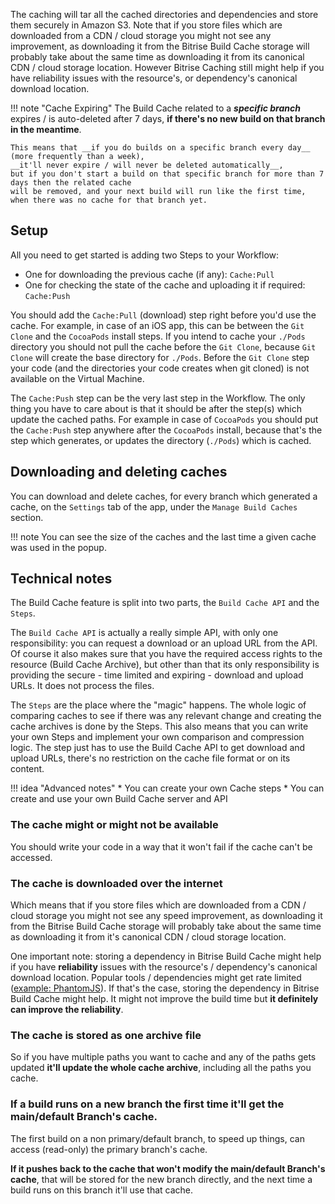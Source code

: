 The caching will tar all the cached directories and dependencies and store them securely in Amazon S3.
Note that if you store files which are downloaded from a CDN / cloud storage you might not see any improvement,
as downloading it from the Bitrise Build Cache storage will probably take about the same time as downloading
it from its canonical CDN / cloud storage location.
However Bitrise Caching still might help if you have reliability issues with the resource's, or dependency's canonical download location.

!!! note "Cache Expiring"
    The Build Cache related to a ___specific branch___ expires / is auto-deleted after 7 days,
    __if there's no new build on that branch in the meantime__.

    This means that __if you do builds on a specific branch every day__ (more frequently than a week),
    __it'll never expire / will never be deleted automatically__,
    but if you don't start a build on that specific branch for more than 7 days then the related cache
    will be removed, and your next build will run like the first time, when there was no cache for that branch yet.


## Setup

All you need to get started is adding two Steps to your Workflow:

* One for downloading the previous cache (if any): `Cache:Pull`
* One for checking the state of the cache and uploading it if required: `Cache:Push`

You should add the `Cache:Pull` (download) step right before you'd use the cache.
For example, in case of an iOS app, this can be between the `Git Clone` and the `CocoaPods` install steps.
If you intend to cache your `./Pods` directory you should not pull the cache before the `Git Clone`,
because `Git Clone` will create the base directory for `./Pods`.
Before the `Git Clone` step your code (and the directories your code creates when git cloned) is not available on the Virtual Machine.

The `Cache:Push` step can be the very last step in the Workflow.
The only thing you have to care about is that it should be after the step(s) which update the cached paths.
For example in case of `CocoaPods` you should put the `Cache:Push` step anywhere after the `CocoaPods` install,
because that's the step which generates, or updates the directory (`./Pods`) which is cached.


## Downloading and deleting caches

You can download and delete caches, for every branch which generated a cache,
on the `Settings` tab of the app, under the `Manage Build Caches` section.

!!! note
    You can see the size of the caches and the last time a given cache was used in the popup.


## Technical notes

The Build Cache feature is split into two parts, the `Build Cache API` and the `Steps`.

The `Build Cache API` is actually a really simple API, with only one responsibility:
you can request a download or an upload URL from the API.
Of course it also makes sure that you have the required access rights to the resource (Build Cache Archive),
but other than that its only responsibility is providing the secure - time limited and expiring - download and upload URLs.
It does not process the files.

The `Steps` are the place where the "magic" happens.
The whole logic of comparing caches to see if there was any relevant change and creating the cache archives is done by the Steps.
This also means that you can write your own Steps and implement your own comparison and compression logic.
The step just has to use the Build Cache API to get download and upload URLs, there's no restriction on the cache file format or on its content.

!!! idea "Advanced notes"
    * You can create your own Cache steps
    * You can create and use your own Build Cache server and API


### The cache might or might not be available

You should write your code in a way that it won't fail if the cache can't be accessed.

### The cache is downloaded over the internet

Which means that if you store files which are downloaded from a CDN / cloud storage you might not see
any speed improvement,
as downloading it from the Bitrise Build Cache storage will probably take about the same time as
downloading it from it's canonical CDN / cloud storage location.

One important note: storing a dependency in Bitrise Build Cache might help if you have **reliability**
issues with the resource's / dependency's canonical download location.
Popular tools / dependencies might get rate limited ([example: PhantomJS](https://github.com/Medium/phantomjs/issues/501)).
If that's the case, storing the dependency in Bitrise Build Cache might help.
It might not improve the build time but **it definitely can improve the reliability**.

### The cache is stored as one archive file

So if you have multiple paths you want to cache and any
of the paths gets updated __it'll update the whole cache archive__,
including all the paths you cache.


### If a build runs on a new branch the first time it'll get the main/default Branch's cache.

The first build on a non primary/default branch, to speed up things,
can access (read-only) the primary branch's cache.

__If it pushes back to the cache that won't modify the main/default Branch's cache__,
that will be stored for the new branch directly,
and the next time a build runs on this branch it'll use that cache.

